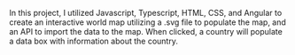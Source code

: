In this project, I utilized Javascript, Typescript, HTML, CSS, and Angular to create an interactive world map utilizing a .svg file to populate the map, and an API to import the data to the map. When clicked, a country will populate a
data box with information about the country.
